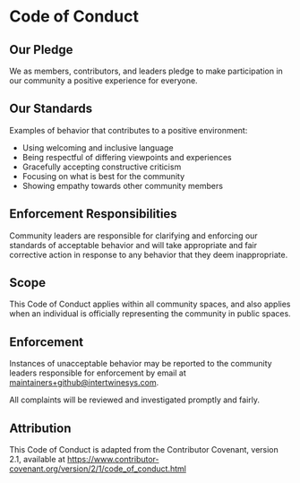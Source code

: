 # Code of Conduct

## Our Pledge

We as members, contributors, and leaders pledge to make participation in our
community a positive experience for everyone.

## Our Standards

Examples of behavior that contributes to a positive environment:

* Using welcoming and inclusive language
* Being respectful of differing viewpoints and experiences
* Gracefully accepting constructive criticism
* Focusing on what is best for the community
* Showing empathy towards other community members

## Enforcement Responsibilities

Community leaders are responsible for clarifying and enforcing our standards of
acceptable behavior and will take appropriate and fair corrective action in
response to any behavior that they deem inappropriate.

## Scope

This Code of Conduct applies within all community spaces, and also applies when
an individual is officially representing the community in public spaces.

## Enforcement

Instances of unacceptable behavior may be reported to the community leaders
responsible for enforcement by email at maintainers+github@intertwinesys.com.

All complaints will be reviewed and investigated promptly and fairly.

## Attribution

This Code of Conduct is adapted from the Contributor Covenant, version 2.1,
available at https://www.contributor-covenant.org/version/2/1/code_of_conduct.html

